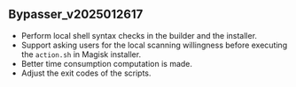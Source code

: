 ## Bypasser_v2025012617

- Perform local shell syntax checks in the builder and the installer. 
- Support asking users for the local scanning willingness before executing the ``action.sh`` in Magisk installer. 
- Better time consumption computation is made. 
- Adjust the exit codes of the scripts. 
